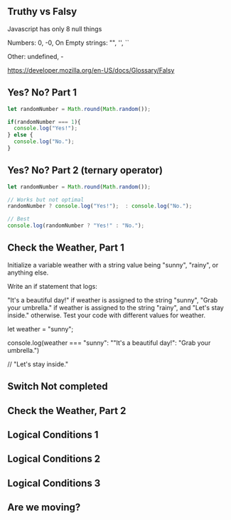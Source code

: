 ## Truthy vs Falsy	

Javascript has only 8 null things 

Numbers: 0, -0, On 
Empty strings: "", '', \`\`

Other: undefined, -

https://developer.mozilla.org/en-US/docs/Glossary/Falsy

## Yes? No? Part 1

```javascript
let randomNumber = Math.round(Math.random());

if(randomNumber === 1){
  console.log("Yes!");
} else {
  console.log("No.");
}
```

## Yes? No? Part 2 (ternary operator)

```javascript
let randomNumber = Math.round(Math.random());

// Works but not optimal 
randomNumber ? console.log("Yes!");  : console.log("No.");

// Best 
console.log(randomNumber ? "Yes!" : "No.");
```

## Check the Weather, Part 1
Initialize a variable weather with a string value being "sunny", "rainy", or anything else.

Write an if statement that logs:

"It's a beautiful day!" if weather is assigned to the string "sunny",
"Grab your umbrella." if weather is assigned to the string "rainy", and
"Let's stay inside." otherwise.
Test your code with different values for weather.

let weather = "sunny"; 

console.log(weather === "sunny": ""It's a beautiful day!": "Grab your umbrella.")

// "Let's stay inside."

## Switch	Not completed
## Check the Weather, Part 2
## Logical Conditions 1
## Logical Conditions 2
## Logical Conditions 3	
## Are we moving?	
